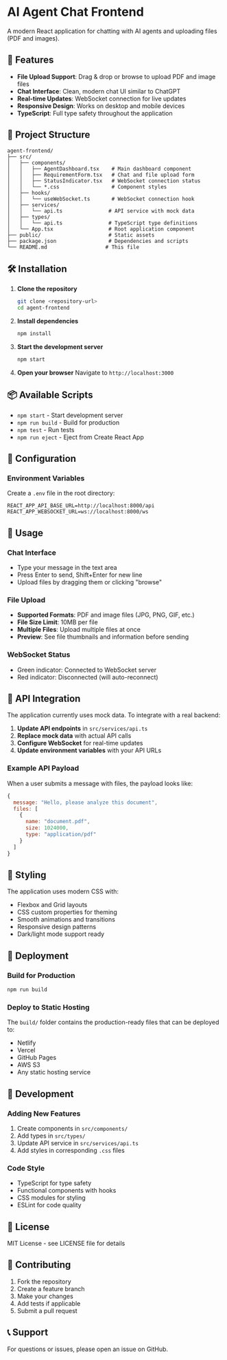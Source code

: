 # AI Agent Chat Frontend

A modern React application for chatting with AI agents and uploading files (PDF and images).

## 🚀 Features

- **File Upload Support**: Drag & drop or browse to upload PDF and image files
- **Chat Interface**: Clean, modern chat UI similar to ChatGPT
- **Real-time Updates**: WebSocket connection for live updates
- **Responsive Design**: Works on desktop and mobile devices
- **TypeScript**: Full type safety throughout the application

## 📁 Project Structure

```
agent-frontend/
├── src/
│   ├── components/
│   │   ├── AgentDashboard.tsx    # Main dashboard component
│   │   ├── RequirementForm.tsx   # Chat and file upload form
│   │   ├── StatusIndicator.tsx   # WebSocket connection status
│   │   └── *.css                 # Component styles
│   ├── hooks/
│   │   └── useWebSocket.ts       # WebSocket connection hook
│   ├── services/
│   │   └── api.ts               # API service with mock data
│   ├── types/
│   │   └── api.ts               # TypeScript type definitions
│   └── App.tsx                  # Root application component
├── public/                      # Static assets
├── package.json                 # Dependencies and scripts
└── README.md                   # This file
```

## 🛠️ Installation

1. **Clone the repository**
   ```bash
   git clone <repository-url>
   cd agent-frontend
   ```

2. **Install dependencies**
   ```bash
   npm install
   ```

3. **Start the development server**
   ```bash
   npm start
   ```

4. **Open your browser**
   Navigate to `http://localhost:3000`

## 📦 Available Scripts

- `npm start` - Start development server
- `npm run build` - Build for production
- `npm test` - Run tests
- `npm run eject` - Eject from Create React App

## 🔧 Configuration

### Environment Variables

Create a `.env` file in the root directory:

```env
REACT_APP_API_BASE_URL=http://localhost:8000/api
REACT_APP_WEBSOCKET_URL=ws://localhost:8000/ws
```

## 🎯 Usage

### Chat Interface
- Type your message in the text area
- Press Enter to send, Shift+Enter for new line
- Upload files by dragging them or clicking "browse"

### File Upload
- **Supported Formats**: PDF and image files (JPG, PNG, GIF, etc.)
- **File Size Limit**: 10MB per file
- **Multiple Files**: Upload multiple files at once
- **Preview**: See file thumbnails and information before sending

### WebSocket Status
- Green indicator: Connected to WebSocket server
- Red indicator: Disconnected (will auto-reconnect)

## 🔄 API Integration

The application currently uses mock data. To integrate with a real backend:

1. **Update API endpoints** in `src/services/api.ts`
2. **Replace mock data** with actual API calls
3. **Configure WebSocket** for real-time updates
4. **Update environment variables** with your API URLs

### Example API Payload

When a user submits a message with files, the payload looks like:

```javascript
{
  message: "Hello, please analyze this document",
  files: [
    {
      name: "document.pdf",
      size: 1024000,
      type: "application/pdf"
    }
  ]
}
```

## 🎨 Styling

The application uses modern CSS with:
- Flexbox and Grid layouts
- CSS custom properties for theming
- Smooth animations and transitions
- Responsive design patterns
- Dark/light mode support ready

## 🚀 Deployment

### Build for Production
```bash
npm run build
```

### Deploy to Static Hosting
The `build/` folder contains the production-ready files that can be deployed to:
- Netlify
- Vercel
- GitHub Pages
- AWS S3
- Any static hosting service

## 🔧 Development

### Adding New Features
1. Create components in `src/components/`
2. Add types in `src/types/`
3. Update API service in `src/services/api.ts`
4. Add styles in corresponding `.css` files

### Code Style
- TypeScript for type safety
- Functional components with hooks
- CSS modules for styling
- ESLint for code quality

## 📝 License

MIT License - see LICENSE file for details

## 🤝 Contributing

1. Fork the repository
2. Create a feature branch
3. Make your changes
4. Add tests if applicable
5. Submit a pull request

## 📞 Support

For questions or issues, please open an issue on GitHub.
